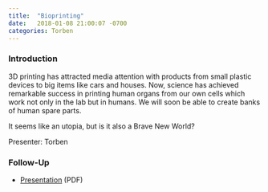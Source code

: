 ```yaml
---
title:  "Bioprinting"
date:   2018-01-08 21:00:07 -0700
categories: Torben
---
```


### Introduction

3D printing has attracted media attention with products from small plastic devices to big items like cars and houses. Now, science has achieved remarkable success in printing human organs from our own cells which work not only in the lab but in humans. We will soon be able to create banks of human spare parts. 

It seems like an utopia, but is it also a Brave New World?

Presenter: Torben

### Follow-Up

* [Presentation](/assets/present/bioprinting.pdf) (PDF) 